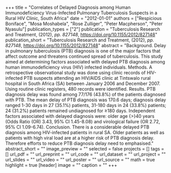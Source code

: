 +++
title = "Correlates of Delayed Diagnosis among Human Immunodeficiency Virus-Infected Pulmonary Tuberculosis Suspects in a Rural HIV Clinic, South Africa"
date = "2012-01-01"
authors = ["Respicious Boniface", "Mosa Moshabela", "Rose Zulliger", "Peter Macpherson", "Peter Nyasulu"]
publication_types = ["2"]
publication = "Tuberculosis Research and Treatment, (2012), _pp. 827148_, https://doi.org/10.1155/2012/827148"
publication_short = "Tuberculosis Research and Treatment, (2012), _pp. 827148_, https://doi.org/10.1155/2012/827148"
abstract = "Background. Delay in pulmonary tuberculosis (PTB) diagnosis is one of the major factors that affect outcome and threatens continued spread of tuberculosis. This study aimed at determining factors associated with delayed PTB diagnosis among human immunodeficiency virus (HIV) infected individuals. Methods. A retrospective observational study was done using clinic records of HIV-infected PTB suspects attending an HIV/AIDS clinic at Tintswalo rural hospital in South Africa (SA) between January 2006 and December 2007. Using routine clinic registers, 480 records were identified. Results. PTB diagnosis delay was found among 77/176 (43.8\%) of the patients diagnosed with PTB. The mean delay of PTB diagnosis was 170.6 days; diagnosis delay ranged 1-30 days in 27 (35.1\%) patients, 31-180 days in 24 (33.8\%) patients; 24 (31.2\%) patients remained undiagnosed for ≥180 days. Independent factors associated with delayed diagnosis were: older age {$>$}40 years (Odds Ratio (OR) 3.43, 95\% CI 1.45-8.08) and virological failure (OR 2.72, 95\% CI 1.09-6.74). Conclusion. There is a considerable delayed PTB diagnosis among HIV-infected patients in rural SA. Older patients as well as patients with high viral load are at a higher risk of PTB diagnosis delay. Therefore efforts to reduce PTB diagnosis delay need to emphasised."
abstract_short = ""
image_preview = ""
selected = false
projects = []
tags = []
url_pdf = ""
url_preprint = ""
url_code = ""
url_dataset = ""
url_project = ""
url_slides = ""
url_video = ""
url_poster = ""
url_source = ""
math = true
highlight = true
[header]
image = ""
caption = ""
+++
